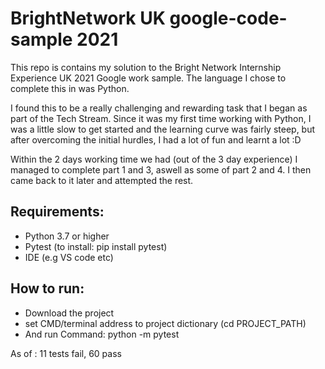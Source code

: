 # BrightNetwork UK google-code-sample 2021


This repo is contains my solution to the Bright Network Internship Experience UK 2021 Google work sample. The language I chose to complete this in was Python.

I found this to be a  really challenging and rewarding task that I began as part of the Tech Stream.
Since it was my first time working with Python, I was a little slow to get started and the learning curve was fairly steep, but after overcoming the initial hurdles, I had a lot of fun and learnt a lot :D

Within the 2 days working time we had (out of the 3 day experience) I managed to complete part 1 and 3, aswell as some of part 2 and 4. I then came back to it later and attempted the rest.

## Requirements:
- Python 3.7 or higher
- Pytest (to install: pip install pytest)
- IDE (e.g VS code etc)

## How to run:
- Download the project
- set CMD/terminal address to project dictionary (cd PROJECT_PATH)
- And run Command: python -m pytest

As of  :
11 tests fail, 60 pass
